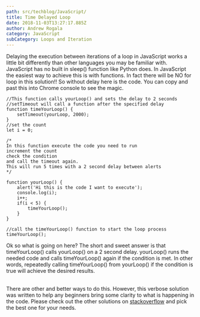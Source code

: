 ```yaml
---
path: src/techblog/JavaScript/
title: Time Delayed Loop
date: 2018-11-03T13:27:17.885Z
author: Andrew Rogala
category: JavaScript
subCategory: Loops and Iteration
---
```


Delaying the execution between iterations of a loop in JavaScript works a little bit differently than other languages you may be familiar with. JavaScript has no built in sleep() function like Python does. In JavaScript the easiest way to achieve this is with functions. In fact there will be NO for loop in this solution!! So without delay here is the code. You can copy and past this into Chrome console to see the magic.

```js{3-5,7,17-24,27}{numberLines: true}
//This function calls yourLoop() and sets the delay to 2 seconds
//setTimeout will call a function after the specified delay
function timeYourLoop() {
    setTimeout(yourLoop, 2000);
}
//set the count
let i = 0;

/*
In this function execute the code you need to run
increment the count
check the condition
and call the timeout again.
This will run 5 times with a 2 second delay between alerts
*/

function yourLoop() {
    alert('Hi this is the code I want to execute');
    console.log(i);
    i++;
    if(i < 5) {
        timeYourLoop();
    }
}

//call the timeYourLoop() function to start the loop process
timeYourLoop();
```
Ok so what is going on here? The short and sweet answer is that
timeYourLoop() calls yourLoop() on a 2 second delay. yourLoop() runs the needed code and calls timeYourLoop() again if the condition is met.
In other words, repeatedly calling timeYourLoop() from yourLoop() if the condition is true will achieve the desired results.<br/><br/>

There are other and better ways to do this.
However, this verbose solution was written to help any beginners bring some clarity
to what is happening in the code. Please check out the other solutions on
[stackoverflow](https://stackoverflow.com/questions/3583724/how-do-i-add-a-delay-in-a-javascript-loop)
and pick the best one for your needs.




